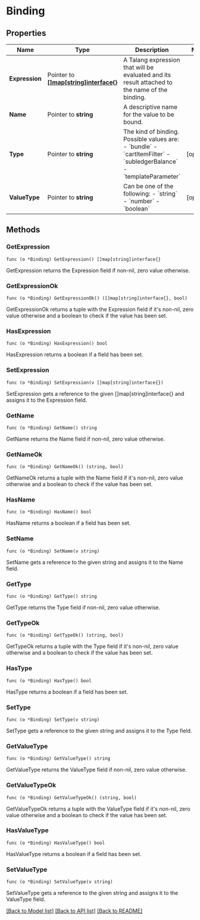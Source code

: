 # Binding

## Properties

Name | Type | Description | Notes
------------ | ------------- | ------------- | -------------
**Expression** | Pointer to [**[]map[string]interface{}**](map[string]interface{}.md) | A Talang expression that will be evaluated and its result attached to the name of the binding. | 
**Name** | Pointer to **string** | A descriptive name for the value to be bound. | 
**Type** | Pointer to **string** | The kind of binding. Possible values are: - &#x60;bundle&#x60; - &#x60;cartItemFilter&#x60; - &#x60;subledgerBalance&#x60; - &#x60;templateParameter&#x60;  | [optional] 
**ValueType** | Pointer to **string** | Can be one of the following: - &#x60;string&#x60; - &#x60;number&#x60; - &#x60;boolean&#x60;  | [optional] 

## Methods

### GetExpression

`func (o *Binding) GetExpression() []map[string]interface{}`

GetExpression returns the Expression field if non-nil, zero value otherwise.

### GetExpressionOk

`func (o *Binding) GetExpressionOk() ([]map[string]interface{}, bool)`

GetExpressionOk returns a tuple with the Expression field if it's non-nil, zero value otherwise
and a boolean to check if the value has been set.

### HasExpression

`func (o *Binding) HasExpression() bool`

HasExpression returns a boolean if a field has been set.

### SetExpression

`func (o *Binding) SetExpression(v []map[string]interface{})`

SetExpression gets a reference to the given []map[string]interface{} and assigns it to the Expression field.

### GetName

`func (o *Binding) GetName() string`

GetName returns the Name field if non-nil, zero value otherwise.

### GetNameOk

`func (o *Binding) GetNameOk() (string, bool)`

GetNameOk returns a tuple with the Name field if it's non-nil, zero value otherwise
and a boolean to check if the value has been set.

### HasName

`func (o *Binding) HasName() bool`

HasName returns a boolean if a field has been set.

### SetName

`func (o *Binding) SetName(v string)`

SetName gets a reference to the given string and assigns it to the Name field.

### GetType

`func (o *Binding) GetType() string`

GetType returns the Type field if non-nil, zero value otherwise.

### GetTypeOk

`func (o *Binding) GetTypeOk() (string, bool)`

GetTypeOk returns a tuple with the Type field if it's non-nil, zero value otherwise
and a boolean to check if the value has been set.

### HasType

`func (o *Binding) HasType() bool`

HasType returns a boolean if a field has been set.

### SetType

`func (o *Binding) SetType(v string)`

SetType gets a reference to the given string and assigns it to the Type field.

### GetValueType

`func (o *Binding) GetValueType() string`

GetValueType returns the ValueType field if non-nil, zero value otherwise.

### GetValueTypeOk

`func (o *Binding) GetValueTypeOk() (string, bool)`

GetValueTypeOk returns a tuple with the ValueType field if it's non-nil, zero value otherwise
and a boolean to check if the value has been set.

### HasValueType

`func (o *Binding) HasValueType() bool`

HasValueType returns a boolean if a field has been set.

### SetValueType

`func (o *Binding) SetValueType(v string)`

SetValueType gets a reference to the given string and assigns it to the ValueType field.


[[Back to Model list]](../README.md#documentation-for-models) [[Back to API list]](../README.md#documentation-for-api-endpoints) [[Back to README]](../README.md)


